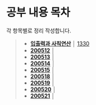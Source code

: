 # 공부 내용 목차

각 항목별로 정리 작성합니다.

> - __[입출력과 사칙연산](./200511.md)__ │ [1330](./1330.md)
> - __[200512](./200512.md)__ │ 
> - __[200513](./200513.md)__ │ 
> - __[200514](./200514.md)__ │ 
> - __[200515](./200515.md)__ │ 
> - __[200518](./200518.md)__ │
> - __[200519](./200519.md)__ │ 
> - __[200520](./200520.md)__ │ 
> - __[200521](./200521.md)__ │ 
